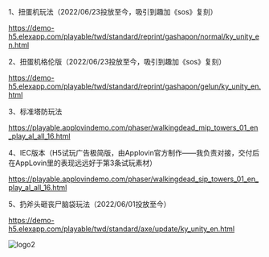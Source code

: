 1、扭蛋机玩法（2022/06/23投放至今，吸引到趣加《sos》复刻）

https://demo-h5.elexapp.com/playable/twd/standard/reprint/gashapon/normal/ky_unity_en.html

2、扭蛋机格伦版（2022/06/23投放至今，吸引到趣加《sos》复刻）

https://demo-h5.elexapp.com/playable/twd/standard/reprint/gashapon/gelun/ky_unity_en.html

3、标准塔防玩法

https://playable.applovindemo.com/phaser/walkingdead_mip_towers_01_en_play_al_all_16.html

4、IEC版本（H5试玩广告极简版，由Applovin官方制作——我负责对接，交付后在AppLovin里的表现远远好于第3条试玩素材）

https://playable.applovindemo.com/phaser/walkingdead_sip_towers_01_en_play_al_all_16.html

5、扔斧头砸丧尸脑袋玩法（2022/06/01投放至今）

https://demo-h5.elexapp.com/playable/twd/standard/axe/update/ky_unity_en.html

![logo2](https://user-images.githubusercontent.com/26133323/197690698-490e3531-4417-4519-a6db-3f1f5d9c9aa7.png)

